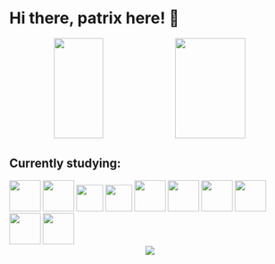 # Hi there, patrix here! 👋

<div align="center">
  <img height="180px" width="42%" src="https://github-readme-stats.vercel.app/api?username=patrixrs&show_icons=true&theme=midnight-purple" />
  <img height="180px" width="50%" src="https://github-readme-stats.vercel.app/api/top-langs/?username=patrixrs&layout=compact&theme=midnight-purple" />
</div>

## Currently studying:
<div>
  <img height="56px" src="https://cdn.jsdelivr.net/gh/devicons/devicon/icons/html5/html5-original-wordmark.svg" />
  <img height="56px" src="https://cdn.jsdelivr.net/gh/devicons/devicon/icons/css3/css3-original-wordmark.svg" />
  <img height="48px" src="https://cdn.jsdelivr.net/gh/devicons/devicon/icons/javascript/javascript-original.svg" />
  <img height="48px" src="https://cdn.jsdelivr.net/gh/devicons/devicon/icons/typescript/typescript-original.svg" />
  <img height="56px" src="https://cdn.jsdelivr.net/gh/devicons/devicon/icons/git/git-original.svg" />
  <img height="56px" src="https://cdn.jsdelivr.net/gh/devicons/devicon/icons/github/github-original.svg" />
  <img height="56px" src="https://cdn.jsdelivr.net/gh/devicons/devicon/icons/java/java-original-wordmark.svg" />
  <img height="56px" src="https://cdn.jsdelivr.net/gh/devicons/devicon/icons/figma/figma-original.svg" />
  <img height="56px" src="https://cdn.jsdelivr.net/gh/devicons/devicon/icons/nodejs/nodejs-original-wordmark.svg" />
  <img height="56px" src="https://cdn.jsdelivr.net/gh/devicons/devicon/icons/react/react-original-wordmark.svg" />
</div>

<div align="center">
  <a href="https://spotify-github-profile.vercel.app/api/view?uid=12178125626&redirect=true">
  <img src="https://spotify-github-profile.vercel.app/api/view?uid=12178125626&cover_image=true&theme=default&bar_color=53b14f&bar_color_cover=true" />
  </a>
</div>

<!--
**patrixrs/patrixrs** is a ✨ _special_ ✨ repository because its `README.md` (this file) appears on your GitHub profile.
-->
